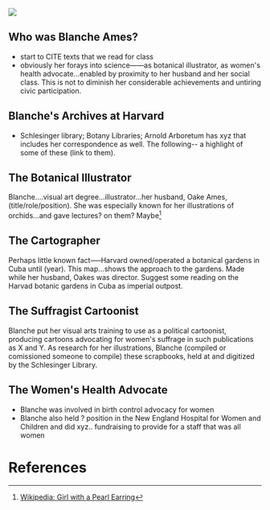 

<a href="https://juncture-digital.org"><img src="https://juncture-digital.org/images/ve-button.png"></a>

<param ve-config 
       title="Highlights from Harvard's Blanche Ames Collections"
       author="Katherine Enright, GENED 1127"
       banner="https://en.wikipedia.org/wiki/Blanche_Ames_Ames#/media/File:Double_the_Power_of_the_Home_--_Two_Good_Votes_are_Better_Than_One.jpg" 
       layout="vertical">

<!-- Entities discussed throughout the essay are typically defined before the essay text and
     are thus available in all text.  Entity identifiers (QIDs) can be found in either
     Wikipedia or Wikidata (https://www.wikidata.org)> -->
<param ve-entity eid="Q4924825"> <!-- Blanche Ames Ames-->
<param ve-entity eid="Q1669326"> <!-- Oakes Ames-->

## Who was Blanche Ames?
 - start to CITE texts that we read for class
 - obviously her forays into science——as botanical illustrator, as women's health advocate...enabled by proximity to her husband and her social class. This is not to diminish her considerable achievements and untiring civic participation.
<param ve-image 
       fit="contain"
       manifest="https://iiif.lib.harvard.edu/manifests/ids:1414860">

## Blanche's Archives at Harvard
- Schlesinger library; Botany Libraries; Arnold Arboretum has xyz that includes her correspondence as well. The following-- a highlight of some of these (link to them).

## The Botanical Illustrator
Blanche....visual art degree...illustrator...her husband, Oake Ames, (title/role/position). She was especially known for her illustrations of orchids...and gave lectures? on them? Maybe[^1]

## The Cartographer
Perhaps little known fact—–Harvard owned/operated a botanical gardens in Cuba until (year). This map...shows the approach to the gardens. Made while her husband, Oakes was director. Suggest some reading on the Harvad botanic gardens in Cuba as imperial outpost.

## The Suffragist Cartoonist
Blanche put her visual arts training to use as a political cartoonist, producing cartoons advocating for women's suffrage in such publications as X and Y. As research for her illustrations, Blanche (compiled or comissioned someone to compile) these scrapbooks, held at and digitized by the Schlesinger Library.
<param ve-image 
       fit="contain"
       manifest="https://iiif.lib.harvard.edu/manifests/drs:492540327"
       seq="5">

## The Women's Health Advocate

- Blanche was involved in birth control advocacy for women
- Blanche also held ? position in the New England Hospital for Women and Children and did xyz.. fundraising to provide for a staff that was all women
# References

[^1]: [Wikipedia: Girl with a Pearl Earring](https://en.wikipedia.org/wiki/Girl_with_a_Pearl_Earring)
